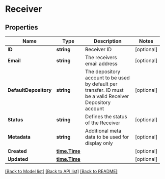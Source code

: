 # Receiver

## Properties

Name | Type | Description | Notes
------------ | ------------- | ------------- | -------------
**ID** | **string** | Receiver ID | [optional] 
**Email** | **string** | The receivers email address | [optional] 
**DefaultDepository** | **string** | The depository account to be used by default per transfer. ID must be a valid Receiver Depository account | [optional] 
**Status** | **string** | Defines the status of the Receiver | [optional] 
**Metadata** | **string** | Additional meta data to be used for display only | [optional] 
**Created** | [**time.Time**](time.Time.md) |  | [optional] 
**Updated** | [**time.Time**](time.Time.md) |  | [optional] 

[[Back to Model list]](../README.md#documentation-for-models) [[Back to API list]](../README.md#documentation-for-api-endpoints) [[Back to README]](../README.md)



